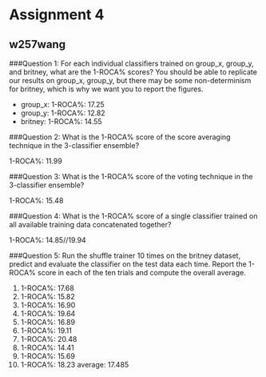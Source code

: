 # Assignment 4

## w257wang
###Question 1: 
For each individual classifiers trained on group_x, group_y, and britney, what are the 1-ROCA% scores? You should be able to replicate our results on group_x, group_y, but there may be some non-determinism for britney, which is why we want you to report the figures.

+ group_x: 1-ROCA%: 17.25
+ group_y: 1-ROCA%: 12.82
+ britney: 1-ROCA%: 14.55

###Question 2: 
What is the 1-ROCA% score of the score averaging technique in the 3-classifier ensemble?

1-ROCA%: 11.99

###Question 3: 
What is the 1-ROCA% score of the voting technique in the 3-classifier ensemble?

1-ROCA%: 15.48

###Question 4: 
What is the 1-ROCA% score of a single classifier trained on all available training data concatenated together?

1-ROCA%: 14.85//19.94

###Question 5: 
Run the shuffle trainer 10 times on the britney dataset, predict and evaluate the classifier on the test data each time. Report the 1-ROCA% score in each of the ten trials and compute the overall average.

1. 1-ROCA%: 17.68
1. 1-ROCA%: 15.82
1. 1-ROCA%: 16.90
1. 1-ROCA%: 19.64
1. 1-ROCA%: 16.89
1. 1-ROCA%: 19.11
1. 1-ROCA%: 20.48
1. 1-ROCA%: 14.41
1. 1-ROCA%: 15.69
1. 1-ROCA%: 18.23
average: 17.485
